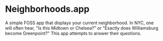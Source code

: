 # Neighborhoods.app

A simple FOSS app that displays your current neighborhood. In NYC, one will often hear, "Is this Midtown or Chelsea?" or "Exactly does Williamsburg become Greenpoint?" This app attempts to answer their questions.